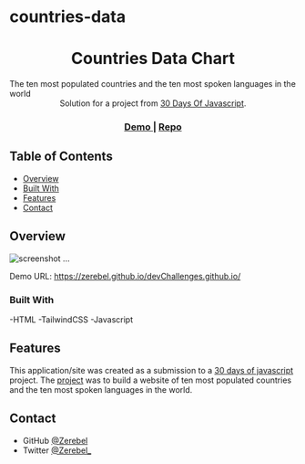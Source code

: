 # countries-data

<h1 align="center">Countries Data Chart</h1>
The ten most populated countries and the ten most spoken languages in the world

<div align="center">
   Solution for a project from  <a href="https://github.com/Asabeneh/30-Days-Of-JavaScript/blob/master/25_Day_World_countries_data_visualization_1/25_day_world_countries_data_visualization_1.md" target="_blank">30 Days Of Javascript</a>.
</div>

<div align="center">
  <h3>
    <a href="https://zerebel.github.io/countries-data/">
      Demo
    </a>
    <span> | </span>
    <a href="https://github.com/Zerebel/countries-data">
      Repo
    </a>
  </h3>
</div>

<!-- TABLE OF CONTENTS -->

## Table of Contents

- [Overview](#overview)
- [Built With](#built-with)
- [Features](#features)
- [Contact](#contact)

<!-- OVERVIEW -->

## Overview

![screenshot](laptop.png)
...

Demo URL: https://zerebel.github.io/devChallenges.github.io/

### Built With

<!-- This section should list any major frameworks that you built your project using. Here are a few examples.-->

-HTML
-TailwindCSS
-Javascript

## Features

<!-- List the features of your application or follow the template. Don't share the figma file here :) -->

This application/site was created as a submission to a [30 days of javascript](https://github.com/Asabeneh/30-Days-Of-JavaScript/) project. The [project](https://github.com/Asabeneh/30-Days-Of-JavaScript/blob/master/25_Day_World_countries_data_visualization_1/25_day_world_countries_data_visualization_1.md) was to build a website of ten most populated countries and the ten most spoken languages in the world.

## Contact

- GitHub [@Zerebel](https://github.com/Zerebel)
- Twitter [@Zerebel\_](https://twitter.com/zerebel_)
